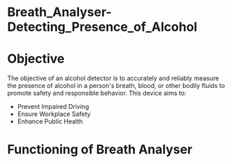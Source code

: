 # Breath_Analyser-Detecting_Presence_of_Alcohol

# Objective

The objective of an alcohol detector is to accurately and reliably measure the presence of alcohol in a person's breath, blood, or other bodily fluids to promote safety and responsible behavior. This device aims to:

* Prevent Impaired Driving
* Ensure Workplace Safety
* Enhance Public Health
# Functioning of Breath Analyser

